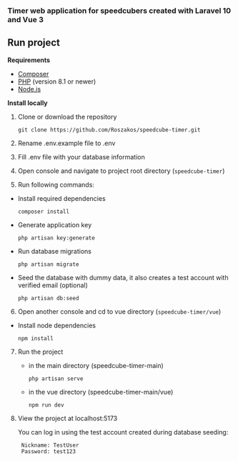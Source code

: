 ### Timer web application for speedcubers created with Laravel 10 and Vue 3
## Run project

**Requirements**
- [Composer](https://getcomposer.org/download/)
- [PHP](https://www.php.net/downloads.php) (version 8.1 or newer)
- [Node.js](https://nodejs.org/en)

**Install locally**
1. Clone or download the repository

   `git clone https://github.com/Roszakos/speedcube-timer.git`
2. Rename .env.example file to .env
3. Fill .env file with your database information
4. Open console and navigate to project root directory (`speedcube-timer`)
5. Run following commands:

 - Install required dependencies
   
    `composer install`

 - Generate application key
   
    `php artisan key:generate`

 - Run database migrations
   
    `php artisan migrate`

- Seed the database with dummy data, it also creates a test account with verified email (optional)
  
    `php artisan db:seed`

6. Open another console and cd to vue directory (`speedcube-timer/vue`)
 
 - Install node dependencies
   
    `npm install`

7. Run the project
   - in the main directory (speedcube-timer-main)
     
     `php artisan serve`
   - in the vue directory (speedcube-timer-main/vue)
     
     `npm run dev`
8. View the project at localhost:5173

   You can log in using the test account created during database seeding:
   ```
    Nickname: TestUser
    Password: test123
   ```
